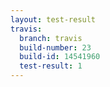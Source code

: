 ```yaml
---
layout: test-result
travis:
  branch: travis
  build-number: 23
  build-id: 14541960
  test-result: 1
---
```

